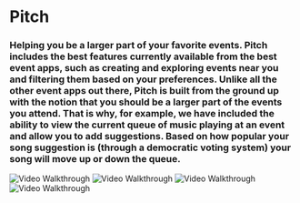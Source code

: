 # Pitch

### Helping you be a larger part of your favorite events. Pitch includes the best features currently available from the best event apps, such as creating and exploring events near you and filtering them based on your preferences. Unlike all the other event apps out there, Pitch is built from the ground up with the notion that you should be a larger part of the events you attend. That is why, for example, we have included the ability to view the current queue of music playing at an event and allow you to add suggestions. Based on how popular your song suggestion is (through a democratic voting system) your song will move up or down the queue.

<img src= 'http://g.recordit.co/8S3NrCRxhD.gif' width='' alt='Video Walkthrough' />

<img src= 'http://g.recordit.co/Xx2BqozoEz.gif' width='' alt='Video Walkthrough' />

<img src= 'http://g.recordit.co/PwwIkjOpyz.gif' width='' alt='Video Walkthrough' />

<img src= 'https://recordit.co/sKdzROcmQy.gif' width='' alt='Video Walkthrough' />



